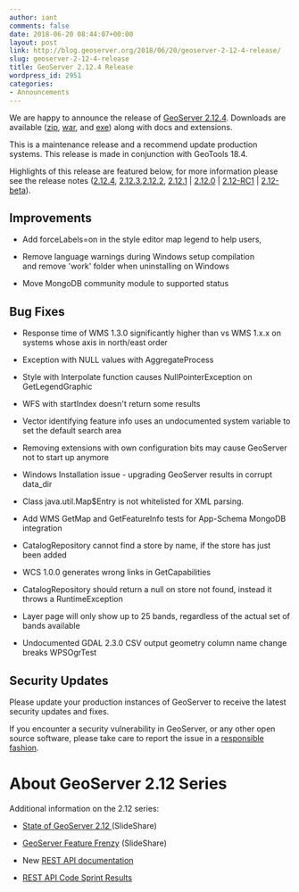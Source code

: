 ```yaml
---
author: iant
comments: false
date: 2018-06-20 08:44:07+00:00
layout: post
link: http://blog.geoserver.org/2018/06/20/geoserver-2-12-4-release/
slug: geoserver-2-12-4-release
title: GeoServer 2.12.4 Release
wordpress_id: 2951
categories:
- Announcements
---
```


We are happy to announce the release of [GeoServer 2.12.4](http://sourceforge.net/projects/geoserver/files/GeoServer/2.12.4/). Downloads are available ([zip](http://sourceforge.net/projects/geoserver/files/GeoServer/2.12.4/geoserver-2.12.4-bin.zip/download), [war](http://sourceforge.net/projects/geoserver/files/GeoServer/2.12.4/geoserver-2.12.4-war.zip/download), and [exe](http://sourceforge.net/projects/geoserver/files/GeoServer/2.12.4/geoserver-2.12.4.exe/download)) along with docs and extensions.







This is a maintenance release and a recommend update production systems. This release is made in conjunction with GeoTools 18.4.




Highlights of this release are featured below, for more information please see the release notes ([2.12.4](https://osgeo-org.atlassian.net/secure/ReleaseNote.jspa?projectId=10000&version=16726), [2.12.3](https://osgeo-org.atlassian.net/secure/ReleaseNote.jspa?projectId=10000&version=16715),[2.12.2](https://osgeo-org.atlassian.net/secure/ReleaseNote.jspa?projectId=10000&version=16709), [2.12.1](https://osgeo-org.atlassian.net/secure/ReleaseNote.jspa?projectId=10000&version=16705) | [2.12.0](https://osgeo-org.atlassian.net/secure/ReleaseNote.jspa?projectId=10000&version=16703) | [2.12-RC1](https://osgeo-org.atlassian.net/secure/ReleaseNote.jspa?projectId=10000&version=16600) | [2.12-beta](https://osgeo-org.atlassian.net/secure/ReleaseNote.jspa?projectId=10000&version=15700)).


## Improvements





 	
  * Add forceLabels=on in the style editor map legend to help users,

 	
  * Remove language warnings during Windows setup compilation and remove 'work' folder when uninstalling on Windows

 	
  * Move MongoDB community module to supported status




## Bug Fixes





 	
  * Response time of WMS 1.3.0 significantly higher than vs WMS 1.x.x on systems whose axis in north/east order

 	
  * Exception with NULL values with AggregateProcess

 	
  * Style with Interpolate function causes NullPointerException on GetLegendGraphic

 	
  * WFS with startIndex doesn't return some results

 	
  * Vector identifying feature info uses an undocumented system variable to set the default search area

 	
  * Removing extensions with own configuration bits may cause GeoServer not to start up anymore

 	
  * Windows Installation issue - upgrading GeoServer results in corrupt data_dir

 	
  * Class java.util.Map$Entry is not whitelisted for XML parsing.

 	
  * Add WMS GetMap and GetFeatureInfo tests for App-Schema MongoDB integration

 	
  * CatalogRepository cannot find a store by name, if the store has just been added

 	
  * WCS 1.0.0 generates wrong links in GetCapabilities

 	
  * CatalogRepository should return a null on store not found, instead it throws a RuntimeException

 	
  * Layer page will only show up to 25 bands, regardless of the actual set of bands available

 	
  * Undocumented GDAL 2.3.0 CSV output geometry column name change breaks WPSOgrTest




## Security Updates


Please update your production instances of GeoServer to receive the latest security updates and fixes.

If you encounter a security vulnerability in GeoServer, or any other open source software, please take care to report the issue in a [responsible fashion](http://docs.geoserver.org/stable/en/user/introduction/gettinginvolved.html#bug-tracking).









# About GeoServer 2.12 Series


Additional information on the 2.12 series:



 	
  * [State of GeoServer 2.12 ](https://www.slideshare.net/geosolutions/state-of-geoserver-21geoservernodeopts2)(SlideShare)

 	
  * [GeoServer Feature Frenzy](https://www.slideshare.net/jgarnett/geoserver-feature-frenzy-80906586/jgarnett/geoserver-feature-frenzy-80906586) (SlideShare)

 	
  * New [REST API documentation](http://docs.geoserver.org/latest/en/user/rest/index.html#rest)

 	
  * [REST API Code Sprint Results](http://blog.geoserver.org/2017/04/11/rest-api-code-sprint-results/)



